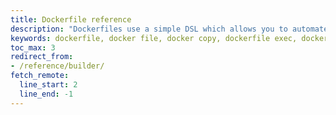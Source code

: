 ```yaml
---
title: Dockerfile reference
description: "Dockerfiles use a simple DSL which allows you to automate the steps you would normally manually take to create an image."
keywords: dockerfile, docker file, docker copy, dockerfile exec, docker entrypoint, dockerfile entrypoint, dockerfile arg, docker args, entrypoint, shell dockerfile
toc_max: 3
redirect_from:
- /reference/builder/
fetch_remote:
  line_start: 2
  line_end: -1
---
```

